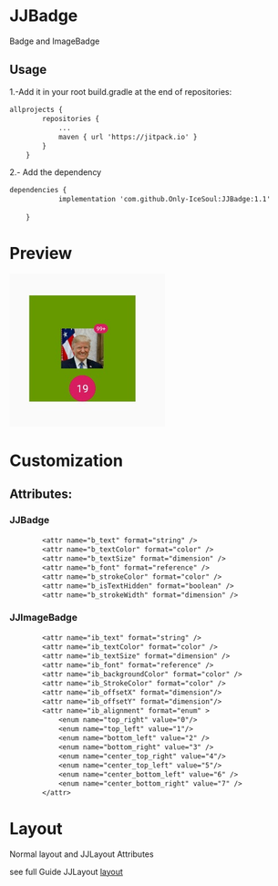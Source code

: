 # JJBadge

Badge and ImageBadge


## Usage

1.-Add it in your root build.gradle at the end of repositories:
```
allprojects {
		repositories {
			...
			maven { url 'https://jitpack.io' }
		}
	}
```
2.- Add the dependency
```
dependencies {
	        implementation 'com.github.Only-IceSoul:JJBadge:1.1'
            
	}
```

# Preview

![Preview](assets/badge.jpg)



# Customization

## Attributes:

### JJBadge
```
        <attr name="b_text" format="string" />
        <attr name="b_textColor" format="color" />
        <attr name="b_textSize" format="dimension" />
        <attr name="b_font" format="reference" />
        <attr name="b_strokeColor" format="color" />
        <attr name="b_isTextHidden" format="boolean" />
        <attr name="b_strokeWidth" format="dimension" />

```

### JJImageBadge 
```
        <attr name="ib_text" format="string" />
        <attr name="ib_textColor" format="color" />
        <attr name="ib_textSize" format="dimension" />
        <attr name="ib_font" format="reference" />
        <attr name="ib_backgroundColor" format="color" />
        <attr name="ib_StrokeColor" format="color" />
        <attr name="ib_offsetX" format="dimension"/>
        <attr name="ib_offsetY" format="dimension"/>
        <attr name="ib_alignment" format="enum" >
            <enum name="top_right" value="0"/>
            <enum name="top_left" value="1"/>
            <enum name="bottom_left" value="2" />
            <enum name="bottom_right" value="3" />
            <enum name="center_top_right" value="4"/>
            <enum name="center_top_left" value="5"/>
            <enum name="center_bottom_left" value="6" />
            <enum name="center_bottom_right" value="7" />
	    </attr>
```



# Layout

Normal layout and JJLayout Attributes

see full Guide JJLayout [layout](https://github.com/Only-IceSoul/JJLayout/blob/master/README.md)